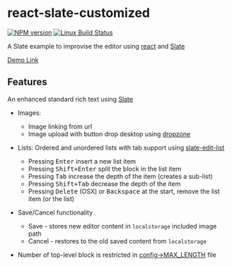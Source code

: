 # react-slate-customized

[![NPM version](https://badge.fury.io/js/slate-edit-list.svg)](http://badge.fury.io/js/slate-edit-list)
[![Linux Build Status](https://travis-ci.org/GitbookIO/slate-edit-list.png?branch=master)](https://travis-ci.org/GitbookIO/slate-edit-list)

A Slate example to improvise the editor using [react](https://github.com/facebook/create-react-app) and [Slate](https://www.slatejs.org/#/rich-text)

[Demo Link](https://halumz.github.io/react-slate-customized)

## Features

An enhanced standard rich text using [Slate](https://www.slatejs.org/#/rich-text)

* Images:

  * Image linking from url
  * Image upload with button drop desktop using [dropzone](https://github.com/enyo/dropzone)

* Lists:
  Ordered and unordered lists with tab support using [slate-edit-list](https://github.com/GitbookIO/slate-edit-list)

  * Pressing <kbd>Enter</kbd> insert a new list item
  * Pressing <kbd>Shift+Enter</kbd> split the block in the list item
  * Pressing <kbd>Tab</kbd> increase the depth of the item (creates a sub-list)
  * Pressing <kbd>Shift+Tab</kbd> decrease the depth of the item
  * Pressing <kbd>Delete</kbd> (OSX) or <kbd>Backspace</kbd> at the start, remove the list item (or the list)

* Save/Cancel functionality
  * Save - stores new editor content in `localstorage` included image path
  * Cancel - restores to the old saved content from `localstorage`
* Number of top-level block is restricted in [config->MAX_LENGTH](https://github.com/halumz/react-slate-customized/blob/master/src/config.js#L8) file
